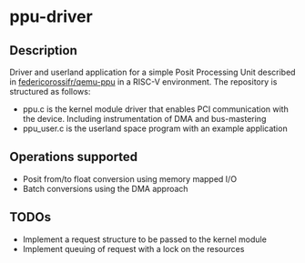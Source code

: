 # ppu-driver

## Description

Driver and userland application for a simple Posit Processing Unit described in [federicorossifr/qemu-ppu](https://github.com/federicorossifr/qemu-ppu/blob/master/hw/misc/ppu.c) in a RISC-V environment.
The repository is structured as follows:
  * ppu.c is the kernel module driver that enables PCI communication with the device. Including instrumentation of DMA and bus-mastering
  * ppu_user.c is the userland space program with an example application
  
## Operations supported
  * Posit from/to float conversion using memory mapped I/O 
  * Batch conversions using the DMA approach
  
## TODOs
  * Implement a request structure to be passed to the kernel module
  * Implement queuing of request with a lock on the resources
  


